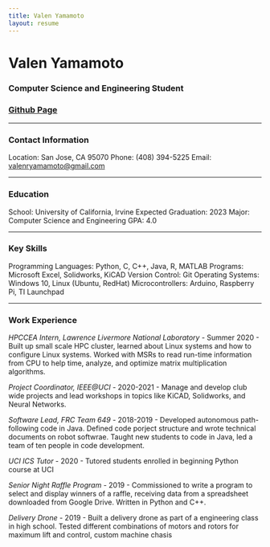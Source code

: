 ```yaml
---
title: Valen Yamamoto
layout: resume
---
```


# Valen Yamamoto
### Computer Science and Engineering Student
### [Github Page](https://github.com/ValenYammaoto)
----
### Contact Information
Location: San Jose, CA 95070
Phone: (408) 394-5225
Email: valenryamamoto@gmail.com

---
### Education
School: University of California, Irvine
Expected Graduation: 2023
Major: Computer Science and Engineering
GPA: 4.0

---
### Key Skills
Programming Languages: Python, C, C++, Java, R, MATLAB
Programs: Microsoft Excel, Solidworks, KiCAD
Version Control: Git
Operating Systems: Windows 10, Linux (Ubuntu, RedHat)
Microcontrollers: Arduino, Raspberry Pi, TI Launchpad

---
### Work Experience
*HPCCEA Intern, Lawrence Livermore National Laboratory* - Summer 2020 - Built up small scale HPC cluster, learned about Linux systems and how to configure Linux systems. Worked with MSRs to read run-time information from CPU to help time, analyze, and optimize matrix multiplication algorithms.

*Project Coordinator, IEEE@UCI* - 2020-2021 - Manage and develop club wide projects and lead workshops in topics like KiCAD, Solidworks, and Neural Networks.

*Software Lead, FRC Team 649* - 2018-2019 - Developed autonomous path-following code in Java. Defined code porject structure and wrote technical documents on robot softwrae. Taught new students to code in Java, led a team of ten people in code development.

*UCI ICS Tutor* - 2020 - Tutored students enrolled in beginning Python course at UCI

*Senior Night Raffle Program* - 2019 - Commissioned to write a program to select and display winners of a raffle, receiving data from a spreadsheet downloaded from Google Drive. Written in Python and C++.

*Delivery Drone* - 2019 - Built a delivery drone as part of a engineering class in high school. Tested different combinations of motors and rotors for maximum lift and control, custom machine chasis
